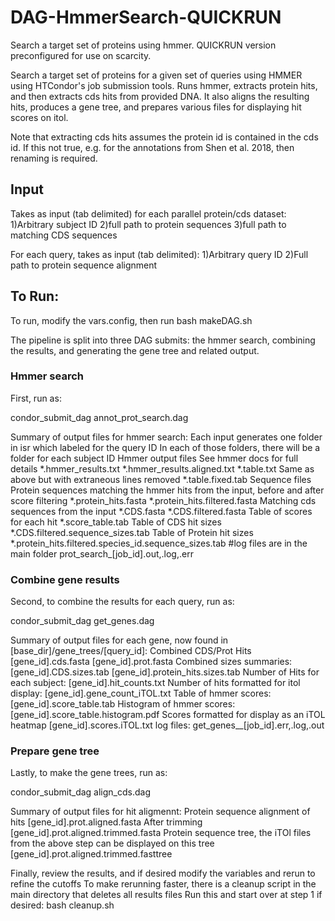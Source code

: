# DAG-HmmerSearch-QUICKRUN
Search a target set of proteins using hmmer. QUICKRUN version preconfigured for use on scarcity.

Search a target set of proteins for a given set of queries using HMMER using HTCondor's job submission tools.
Runs hmmer, extracts protein hits, and then extracts cds hits from provided DNA.
It also aligns the resulting hits, produces a gene tree, and prepares various files for displaying hit scores on itol.
 
Note that extracting cds hits assumes the protein id is contained in the cds id.
If this not true, e.g. for the annotations from Shen et al. 2018, then renaming is required.

## Input
Takes as input (tab delimited) for each parallel protein/cds dataset:
1)Arbitrary subject ID
2)full path to protein sequences
3)full path to matching CDS sequences

For each query, takes as input (tab delimited):
1)Arbitrary query ID
2)Full path to protein sequence alignment

## To Run:
To run, modify the vars.config, then run 
bash makeDAG.sh

The pipeline is split into three DAG submits: the hmmer search, combining the results, and generating the gene tree and related output.

### Hmmer search
First, run as:

condor_submit_dag annot_prot_search.dag

Summary of output files for hmmer search:
Each input generates one folder in isr which labeled for the query ID
In each of those folders, there will be a folder for each subject ID
Hmmer output files
See hmmer docs for full details
*.hmmer_results.txt
*.hmmer_results.aligned.txt
*.table.txt
Same as above but with extraneous lines removed
*.table.fixed.tab
Sequence files
Protein sequences matching the hmmer hits from the input, before and after score filtering
*.protein_hits.fasta
*.protein_hits.filtered.fasta
Matching cds sequences from the input
*.CDS.fasta
*.CDS.filtered.fasta
Table of scores for each hit
*.score_table.tab
Table of CDS hit sizes
*.CDS.filtered.sequence_sizes.tab
Table of Protein hit sizes
*.protein_hits.filtered.species_id.sequence_sizes.tab
#log files are in the main folder
prot_search_[job_id].out,.log,.err

### Combine gene results
Second, to combine the results for each query, run as:

condor_submit_dag get_genes.dag

Summary of output files for each gene, now found in [base_dir]/gene_trees/[query_id]:
Combined CDS/Prot Hits
[gene_id].cds.fasta
[gene_id].prot.fasta
Combined sizes summaries:
[gene_id].CDS.sizes.tab
[gene_id].protein_hits.sizes.tab
Number of Hits for each subject:
[gene_id].hit_counts.txt
Number of hits formatted for itol display:
[gene_id].gene_count_iTOL.txt
Table of hmmer scores:
[gene_id].score_table.tab
Histogram of hmmer scores:
[gene_id].score_table.histogram.pdf
Scores formatted for display as an iTOL heatmap
[gene_id].scores.iTOL.txt
log files:
get_genes__[job_id].err,.log,.out


### Prepare gene tree
Lastly, to make the gene trees, run as:

condor_submit_dag align_cds.dag

Summary of output files for hit aligmennt:
Protein sequence alignment of hits
[gene_id].prot.aligned.fasta
After trimming
[gene_id].prot.aligned.trimmed.fasta
Protein sequence tree, the iTOl files from the above step can be displayed on this tree
[gene_id].prot.aligned.trimmed.fasttree

Finally, review the results, and if desired modify the variables and rerun to refine the cutoffs
To make rerunning faster, there is a cleanup script in the main directory that deletes all results files
Run this and start over at step 1 if desired:
bash cleanup.sh
